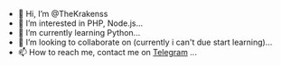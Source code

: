 - 👋 Hi, I’m @TheKrakenss
- 👀 I’m interested in PHP, Node.js...
- 🌱 I’m currently learning Python...
- 💞️ I’m looking to collaborate on (currently i can't due start learning)...
- 📫 How to reach me, contact me on [Telegram](https://t.me/TheKrakensBot) ...

<!---
TheKrakenss/TheKrakenss is a ✨ special ✨ repository because its `README.md` (this file) appears on your GitHub profile.
You can click the Preview link to take a look at your changes.
--->
